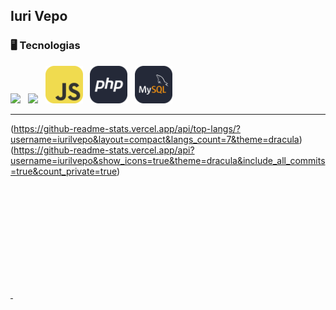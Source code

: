 <!-- Cabeçalho -->
## Iuri Vepo

### :desktop_computer: Tecnologias
<img src="https://cdn.jsdelivr.net/gh/devicons/devicon@latest/icons/html5/html5-original-wordmark.svg" width="60px">&nbsp;&nbsp;&nbsp;<img src="https://cdn.jsdelivr.net/gh/devicons/devicon@latest/icons/css3/css3-original-wordmark.svg" width="60px">&nbsp;&nbsp;&nbsp;<img src="https://github.com/tandpfun/skill-icons/blob/main/icons/JavaScript.svg" width="60px">&nbsp;&nbsp;&nbsp;<img src="https://raw.githubusercontent.com/tandpfun/skill-icons/65dea6c4eaca7da319e552c09f4cf5a9a8dab2c8/icons/PHP-Dark.svg" width="60px">&nbsp;&nbsp;&nbsp;<img src="https://github.com/tandpfun/skill-icons/blob/main/icons/MySQL-Dark.svg" width="60px">

-----------------------------

(https://github-readme-stats.vercel.app/api/top-langs/?username=iurilvepo&layout=compact&langs_count=7&theme=dracula)
(https://github-readme-stats.vercel.app/api?username=iurilvepo&show_icons=true&theme=dracula&include_all_commits=true&count_private=true)
<div>
<a href="https://github.com/iurilvepo">
<img loading="lazy" height="180em" src"https://github-readme-stats.vercel.app/api/top-langs/?username=iurilvepo&layout=compact&langs_count=7&theme=dracula"/>
<img loading="lazy" height="180em" src"https://github-readme-stats.vercel.app/api?username=iurilvepo&show_icons=true&theme=dracula&include_all_commits=true&count_private=true"/>
</a>
</div>

<!--
**iurilvepo/iurilvepo** is a ✨ _special_ ✨ repository because its `README.md` (this file) appears on your GitHub profile.

Here are some ideas to get you started:

- 🔭 I’m currently working on ...
- 🌱 I’m currently learning ...
- 👯 I’m looking to collaborate on ...
- 🤔 I’m looking for help with ...
- 💬 Ask me about ...
- 📫 How to reach me: ...
- 😄 Pronouns: ...
- ⚡ Fun fact: ...
-->
